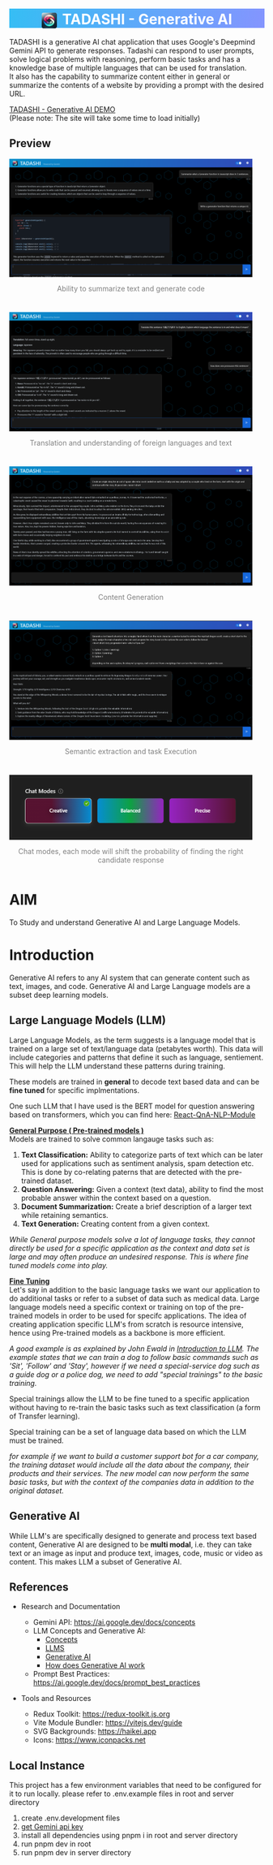 <h1 align="center" style='text-align: center; align-items: center; color: white; background: linear-gradient(103deg, rgba(7, 175, 242, 0.81) 0%, rgb(73 97 255 / 67%) 100%);'>
    <img style="margin-right: 4px; border-radius: 4px; align-items: center; position: relative; top: 8px;" src='./public/images/logo.png' width=30> 
    TADASHI - Generative AI
</h1>

TADASHI is a generative AI chat application that uses Google's Deepmind Gemini API to generate responses. Tadashi can respond to user prompts, solve logical problems with reasoning, perform basic tasks and has a knowledge base of multiple languages that can be used for translation.<br/>
It also has the capability to summarize content either in general or summarize the contents of a website by providing a prompt with the desired URL.


[TADASHI - Generative AI DEMO](https://tadashi-ai.vercel.app)<br/>
(Please note: The site will take some time to load initially)

## Preview
<div class='screenshots' style="display: flex; flex-flow: wrap; gap: 24px;">
    <div style="flex: 1 1 25vw;">
        <img align="center" src='./assets/screenshot_1.png'>
        <p align="center" style="text-align: center; align-items: center; color: gray;">
            Ability to summarize text and generate code
        </p>
    </div>
    <br/><br/><br/>
    <div style="flex: 1 1 25vw;">
        <img align="center" src='./assets/screenshot_2.png'>
        <p align="center" style="text-align: center; align-items: center; color: gray;">
            Translation and understanding of foreign languages and text
        </p>
    </div>
    <br/><br/><br/>
    <div style="flex: 1 1 25vw;">
        <img align="center" src='./assets/screenshot_3.png'>
        <p align="center" style="text-align: center; align-items: center; color: gray;">
            Content Generation
        </p>
    </div>
    <br/><br/><br/>
    <div style="flex: 1 1 25vw;">
        <img align="center" src='./assets/screenshot_4.png'>
        <p align="center" style="text-align: center; align-items: center; color: gray;">
            Semantic extraction and task Execution
        </p>
    </div>
    <br/><br/><br/>
    <div style="flex: 1 1 25vw;">
        <img align="center" src='./assets/screenshot_settings.png'>
        <p align="center" style="text-align: center; align-items: center; color: gray;">
            Chat modes, each mode will shift the probability of finding the right candidate response
        </p>
    </div>
    <br/><br/><br/>
</div>

# AIM
To Study and understand Generative AI and Large Language Models.

# Introduction
Generative AI refers to any AI system that can generate content such as text, images, and code. Generative AI and Large Language models are a subset deep learning models.

## Large Language Models (LLM)
Large Language Models, as the  term suggests is a language model that is trained on a large set of text/language data (petabytes worth). This data will include categories and patterns that define it such as language, sentiement. This will help the LLM understand these patterns during training. 

These models are trained in <b>general</b> to decode text based data and can be <b>fine tuned</b> for specific implmentations.

One such LLM that I have used is the BERT model for question answering based on transformers, which you can find here: [React-QnA-NLP-Module](https://github.com/RyanDC1/React-QnA-NLP-Module)

<u><b>General Purpose ( Pre-trained models )</b></u><br/>
Models are trained to solve common langauge tasks such as:
1. <b>Text Classification:</b> Ability to categorize parts of text which can be later used for applications such as sentiment analysis, spam detection etc. This is done by co-relating paterns that are detected with the pre-trained dataset.
2. <b>Question Answering:</b> Given a context (text data), ability to find the most probable answer within the context based on a question.
3. <b>Document Summarization:</b> Create a brief description of a larger text while retaining semantics.
4. <b>Text Generation:</b> Creating content from a given context.

_While General purpose models solve a lot of language tasks, they cannot directly be used for a specific application as the context and data set is large and may often produce an undesired response. This is where fine tuned models come into play._

<u><b>Fine Tuning</b></u><br/>
Let's say in addition to the basic language tasks we want our application to do additional tasks or refer to a subset of data such as medical data. Large language models need a specific context or training on top of the pre-trained models in order to be used for specifc applications. The idea of creating application specific LLM's from scratch is resource intensive, hence using Pre-trained models as a backbone is more efficient.

_A good example is as explained by John Ewald in [Introduction to LLM](https://youtu.be/zizonToFXDs?t=58). The example states that we can train a dog to follow basic commands such as 'Sit', 'Follow' and 'Stay', however if we need a special-service dog such as a guide dog or a police dog, we need to add "special trainings" to the basic training._

Special trainings allow the LLM to be fine tuned to a specific application without having to re-train the basic tasks such as text classification (a form of Transfer learning).

Special training can be a set of language data based on which the LLM must be trained.

_for example if we want to build a customer support bot for a car company, the training dataset would include all the data about the company, their products and their services. The new model can now perform the same basic tasks, but with the context of the companies data in addition to the original dataset._

## Generative AI
While LLM's are specifically designed to generate and process text based content, Generative AI are designed to be <b>multi modal</b>, i.e. they can take text or an image as input and produce text, images, code, music or video as content. This makes LLM a subset of Generative AI.

## References
- Research and Documentation
    - Gemini API: https://ai.google.dev/docs/concepts
    - LLM Concepts and Generative AI: 
        - [Concepts](https://ai.google.dev/docs/concepts)
        - [LLMS](https://www.youtube.com/watch?v=zizonToFXDs)
        - [Generative AI](https://www.youtube.com/watch?v=G2fqAlgmoPo)
        - [How does Generative AI work](https://www.simform.com/blog/how-does-generative-ai-work/)
    - Prompt Best Practices: https://ai.google.dev/docs/prompt_best_practices

- Tools and Resources
    - Redux Toolkit: https://redux-toolkit.js.org
    - Vite Module Bundler: https://vitejs.dev/guide
    - SVG Backgrounds: https://haikei.app
    - Icons: https://www.iconpacks.net

## Local Instance
This project has a few environment variables that need to be configured for it to run locally.
please refer to .env.example files in root and server directory

1. create .env.development files
2. [get Gemini api key](https://cloud.google.com/vertex-ai/docs/generative-ai/model-reference/gemini)
3. install all dependencies using pnpm i in root and server directory
4. run pnpm dev in root
5. run pnpm dev in server directory
